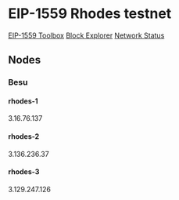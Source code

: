 # EIP-1559 Rhodes testnet

[EIP-1559 Toolbox](http://eip1559.rhodes.surge.sh/)
[Block Explorer](http://3.21.227.120:3000/)
[Network Status](http://3.21.227.120:3001/)


## Nodes

### Besu

#### rhodes-1

3.16.76.137

#### rhodes-2

3.136.236.37

#### rhodes-3

3.129.247.126
